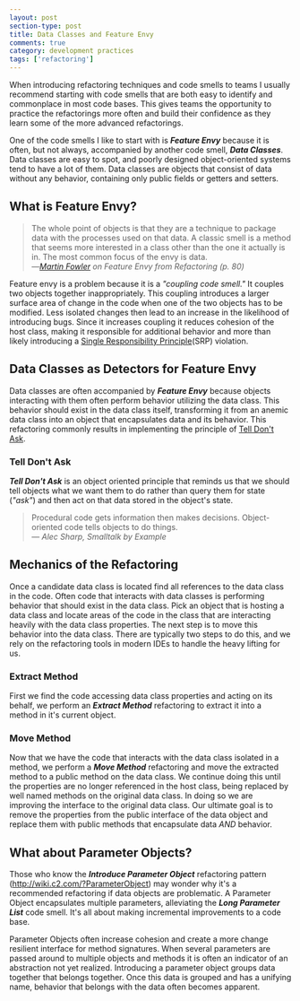 ```yaml
---
layout: post
section-type: post
title: Data Classes and Feature Envy 
comments: true
category: development practices
tags: ['refactoring']
---
```


When introducing refactoring techniques and code smells to teams I usually recommend starting with code smells that are both easy to identify and commonplace in most code bases. This gives teams the opportunity to practice the refactorings more often and build their confidence as they learn some of the more advanced refactorings. 

One of the code smells I like to start with is _**Feature Envy**_ because it is often, but not always, accompanied by another code smell, _**Data Classes**_. Data classes are easy to spot, and poorly designed object-oriented systems tend to have a lot of them. Data classes are objects that consist of data without any behavior, containing only public fields or getters and setters. 

## What is Feature Envy?

> The whole point of objects is that they are a technique to package data with the processes used on that data. A classic smell is a method that seems more interested in a class other than the one it actually is in. The most common focus of the envy is data.  
> &mdash;_[Martin Fowler](http://www.martinfowler.com) on Feature Envy from Refactoring (p. 80)_

Feature envy is a problem because it is a _"coupling code smell."_ It couples two objects together inappropriately. This coupling introduces a larger surface area of change in the code when one of the two objects has to be modified. Less isolated changes then lead to an increase in the likelihood of introducing bugs. Since it increases coupling it reduces cohesion of the host class, making it responsible for additional behavior and more than likely introducing a [Single Responsibility Principle](https://en.wikipedia.org/wiki/Single_responsibility_principle)(SRP) violation.

## Data Classes as Detectors for Feature Envy

Data classes are often accompanied by _**Feature Envy**_ because objects interacting with them often perform behavior utilizing the data class. This behavior should exist in the data class itself, transforming it from an anemic data class into an object that encapsulates data and its behavior. This refactoring commonly results in implementing the principle of [Tell Don't Ask](https://pragprog.com/articles/tell-dont-ask).

### Tell Don't Ask

_**Tell Don't Ask**_ is an object oriented principle that reminds us that we should tell objects what we want them to do rather than query them for state (_"ask"_) and then act on that data stored in the object's state.

> Procedural code gets information then makes decisions. Object-oriented code tells objects to do things.    
> &mdash; _Alec Sharp, Smalltalk by Example_

## Mechanics of the Refactoring

Once a candidate data class is located find all references to the data class in the code. Often code that interacts with data classes is performing behavior that should exist in the data class. Pick an object that is hosting a data class and locate areas of the code in the class that are interacting heavily with the data class properties. The next step is to move this behavior into the data class. There are typically two steps to do this, and we rely on the refactoring tools in modern IDEs to handle the heavy lifting for us. 

### Extract Method

First we find the code accessing data class properties and acting on its behalf, we perform an _**Extract Method**_ refactoring to extract it into a method in it's current object. 

### Move Method

Now that we have the code that interacts with the data class isolated in a method, we perform a _**Move Method**_ refactoring and move the extracted method to a public method on the data class. We continue doing this until the properties are no longer referenced in the host class, being replaced by well named methods on the original data class. In doing so we are improving the interface to the original data class. Our ultimate goal is to remove the properties from the public interface of the data object and replace them with public methods that encapsulate data *AND* behavior.

## What about Parameter Objects?

Those who know the _**Introduce Parameter Object**_ refactoring pattern (http://wiki.c2.com/?ParameterObject) may wonder why it's a recommended refactoring if data objects are problematic. A Parameter Object encapsulates multiple parameters, alleviating the _**Long Parameter List**_ code smell. It's all about making incremental improvements to a code base. 

Parameter Objects often increase cohesion and create a more change resilient interface for method signatures. When several parameters are passed around to multiple objects and methods it is often an indicator of an abstraction not yet realized. Introducing a parameter object groups data together that belongs together. Once this data is grouped and has a unifying name, behavior that belongs with the data often becomes apparent.
